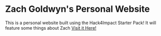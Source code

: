 # Zach Goldwyn's Personal Website
This is a personal website built using the Hack4Impact Starter Pack!
It will feature some things about Zach
[Visit it Here!](https://zgoldwyn.github.io)